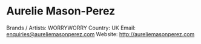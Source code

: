 # Aurelie Mason-Perez

Brands / Artists: WORRYWORRY
Country: UK
Email: enquiries@aureliemasonperez.com
Website: http://aureliemasonperez.com